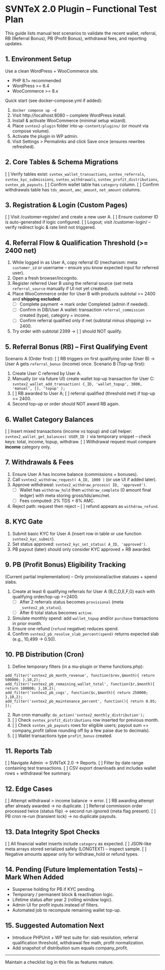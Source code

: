 # SVNTeX 2.0 Plugin – Functional Test Plan

This guide lists manual test scenarios to validate the recent wallet, referral, RB (Referral Bonus), PB (Profit Bonus), withdrawal fees, and reporting updates.

## 1. Environment Setup
Use a clean WordPress + WooCommerce site.
- PHP 8.1+ recommended
- WordPress >= 6.4
- WooCommerce >= 8.x

Quick start (see docker-compose.yml if added):
1. `docker compose up -d`
2. Visit http://localhost:8080 – complete WordPress install.
3. Install & activate WooCommerce (minimal setup wizard).
4. Place `svntex2-plugin` folder into `wp-content/plugins/` (or mount via compose volume).
5. Activate the plugin in WP admin.
6. Visit Settings > Permalinks and click Save once (ensures rewrites refreshed).

## 2. Core Tables & Schema Migrations
[ ] Verify tables exist: `svntex_wallet_transactions`, `svntex_referrals`, `svntex_kyc_submissions`, `svntex_withdrawals`, `svntex_profit_distributions`, `svntex_pb_payouts`.
[ ] Confirm wallet table has `category` column.
[ ] Confirm withdrawals table has `tds_amount`, `amc_amount`, `net_amount` columns.

## 3. Registration & Login (Custom Pages)
[ ] Visit /customer-register/ and create a new user A.
[ ] Ensure customer ID is auto-generated if logic configured.
[ ] Logout; visit /customer-login/ – verify redirect logic & rate limit not triggered.

## 4. Referral Flow & Qualification Threshold (>= 2400 net)
1. While logged in as User A, copy referral ID (mechanism: meta `customer_id` or username – ensure you know expected input for referred user).
2. Open a fresh browser/incognito.
3. Register referred User B using the referral source (set meta `referral_source` manually if UI not yet created).
4. Place WooCommerce order for User B with products subtotal >= 2400 and **shipping excluded**.
   - [ ] Complete payment → mark order Completed (admin if needed).
   - [ ] Confirm in DB/User A wallet: transaction `referral_commission` created (type), category = income.
   - [ ] Confirm referral qualified only if net (subtotal minus shipping) >= 2400.
5. Try order with subtotal 2399 → [ ] should NOT qualify.

## 5. Referral Bonus (RB) – First Qualifying Event
Scenario A (Order first):
[ ] RB triggers on first qualifying order (User B) → User A gets `referral_bonus` (income) once.
Scenario B (Top-up first):
1. Create User C referred by User A.
2. Manually (or via future UI) create wallet top-up transaction for User C: `svntex2_wallet_add_transaction( C_ID, 'wallet_topup', 3000, 'manual', [], 'topup' );`
3. [ ] RB awarded to User A; [ ] referral qualified (threshold met) if top-up >= 2400.
4. Second top-up or order should NOT award RB again.

## 6. Wallet Category Balances
[ ] Insert mixed transactions (income vs topup) and call helper: `svntex2_wallet_get_balances( USER_ID )` via temporary snippet – check keys: total, income, topup, withdraw.
[ ] Withdrawal request must compare **income** category only.

## 7. Withdrawals & Fees
1. Ensure User A has income balance (commissions + bonuses).
2. Call `svntex2_withdraw_request( A_ID, 1000 )` (or use UI if added later).
3. Approve withdrawal: `svntex2_withdraw_process( ID, 'approved')`.
   - [ ] Wallet has `withdraw_hold` then `withdraw_complete` (0 amount final ledger) with meta storing gross/tds/amc/net.
   - [ ] Fees computed: 2% TDS + 8% AMC.
4. Reject path: request then reject – [ ] refund appears as `withdraw_refund`.

## 8. KYC Gate
1. Submit basic KYC for User A (insert row in table or use function `svntex2_kyc_submit`).
2. Set status approved: `svntex2_kyc_set_status( A_ID, 'approved')`.
3. PB payout (later) should only consider KYC approved + RB awarded.

## 9. PB (Profit Bonus) Eligibility Tracking
(Current partial implementation) – Only provisional/active statuses + spend slabs.
1. Create at least 6 qualifying referrals for User A (B,C,D,E,F,G) each with qualifying order/top-up >=2400.
   - [ ] After 2 referrals status becomes `provisional` (meta `_svntex2_pb_status`).
   - [ ] After 6 total status becomes `active`.
2. Simulate monthly spend: add `wallet_topup` and/or `purchase` transactions in prior month.
3. Ensure one refund (`refund` negative) reduces spend.
4. Confirm `svntex2_pb_resolve_slab_percent(spend)` returns expected slab (e.g., 10,499 -> 0.50).

## 10. PB Distribution (Cron)
1. Define temporary filters (in a mu-plugin or theme functions.php):
```
add_filter('svntex2_pb_month_revenue', function($rev,$month){ return 500000; },10,2);
add_filter('svntex2_pb_remaining_wallet_total', function($r,$month){ return 100000; },10,2);
add_filter('svntex2_pb_cogs', function($c,$month){ return 250000; },10,2);
add_filter('svntex2_pb_maintenance_percent', function(){ return 0.05; });
```
2. Run cron manually: `do_action('svntex2_monthly_distribution');`
3. [ ] Check `svntex_profit_distributions` row inserted for previous month.
4. [ ] Check `svntex_pb_payouts` rows for eligible users; payout sum == company_profit (allow rounding off by a few paise due to decimals).
5. [ ] Wallet transactions type `profit_bonus` created.

## 11. Reports Tab
[ ] Navigate Admin → SVNTeX 2.0 → Reports.
[ ] Filter by date range containing test transactions.
[ ] CSV export downloads and includes wallet rows + withdrawal fee summary.

## 12. Edge Cases
[ ] Attempt withdrawal > income balance → error.
[ ] RB awarding attempt after already awarded → no duplicate.
[ ] Referral commission order processed twice (status flip) → second run ignored (meta flag present).
[ ] PB cron re-run (transient lock) → no duplicate payouts.

## 13. Data Integrity Spot Checks
[ ] All financial wallet inserts include `category` as expected.
[ ] JSON-like meta arrays stored serialized safely (LONGTEXT) – inspect sample.
[ ] Negative amounts appear only for withdraw_hold or refund types.

## 14. Pending (Future Implementation Tests) – Mark When Added
- Suspense holding for PB if KYC pending.
- Temporary / permanent block & reactivation logic.
- Lifetime status after year 2 (rolling window logic).
- Admin UI for profit inputs instead of filters.
- Automated job to recompute remaining wallet top-up.

## 15. Suggested Automation Next
- Introduce PHPUnit + WP test suite for: slab resolution, referral qualification threshold, withdrawal fee math, profit normalization.
- Add snapshot of distribution sum equals company_profit.

---
Maintain a checklist log in this file as features mature.
